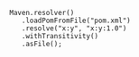     Maven.resolver()
       .loadPomFromFile("pom.xml")
       .resolve("x:y", "x:y:1.0")
       .withTransitivity()
       .asFile();